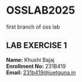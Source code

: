 # OSSLAB2025
first branch of oss lab


## LAB EXERCISE 1
 **Name:** Khushi Bajaj  
 **Enrollment No:** 231B419  
 **Email:** 231b419@juetguna.in

